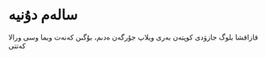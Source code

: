 # سالەم دۇنيە

قازاقشا بلوگ جازۋدى كوپتەن بەرى ويلاپ جۇرگەن ەدىم، بۇگىن كەنەت ويما وسى ورالا كەتتى

 
 <comment-comment/> 
 
 
 <comment-comment/> 
 
 
 <comment-comment/> 
 